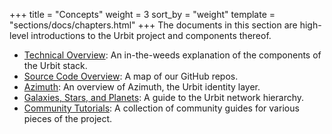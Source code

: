 +++
title = "Concepts"
weight = 3
sort_by = "weight"
template = "sections/docs/chapters.html"
+++
The documents in this section are high-level introductions to the Urbit project and components thereof.


* [Technical Overview](technical-overview): An in-the-weeds explanation of the components of the Urbit stack.
* [Source Code Overview](source-code-overview): A map of our GitHub repos.
* [Azimuth](azimuth): An overview of Azimuth, the Urbit identity layer.
* [Galaxies, Stars, and Planets](galaxies-stars-and-planets): A guide to the Urbit network hierarchy.
* [Community Tutorials](community-tutorials): A collection of community guides for various pieces of the project.
